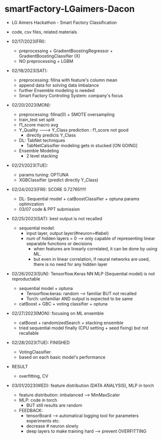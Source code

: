 # smartFactory-LGaimers-Dacon

* LG Aimers Hackathon - Smart Factory Classification 
* code, csv files, related materials 

* 02/17/2023(FRI): 
  * preprocessing + GradientBoostingRegressor + GradientBoostingClassifier (X)
  * NO preprocessing + LGBM 
* 02/18/2023(SAT): 
  * preprocessing: fillna with feature's column mean 
  * append data for solving data imbalance 
  * further Ensemble modeling is needed 
  * Smart Factory Controling System: company's focus 
  
* 02/20/2023(MON):
  * preprocessing: fillna(0) + SMOTE oversampling  
  * train_test set split
  * f1_score macro avg 
  * Y_Quality ---> Y_Class prediction : f1_score not good 
    * directly predicts Y_Class
  * DL: TabNet techniques 
    * TabNetCalssifier modeling gets in stucked [ON GOING]
  - Ensemble Modeling 
    - 2 level stacking 

- 02/21/2023(TUE): 
  - params tuning: OPTUNA 
  - XGBClassifier (predict directly Y_Class)
  
- 02/24/2023(FRI): SCORE 0.72765!!!!!
  - DL: Sequential model + catBoostClassifier + optuna params optimization  
  - 03/07 code & PPT submission  
  
- 02/25/2023(SAT): best output is not recalled 
  - sequential model: 
    - input layer, output layer(#neuron=#label)
    - num of hidden layers = 0 --> only capable of representing linear separable functions or decisions
      - when features are linearly correlated, it can be done by using ML.
      - but even in linear correlation, if neural networks are used, there is no need for any hidden layer   
      
- 02/26/2023(SUN): Tensorflow.Keras NN MLP (Sequential model) is not reproductable 
  - sequential model + optuna
    - Tensorflow.keras: random --> familiar BUT not recalled
    - Torch: unfamiliar AND output is expected to be same 
  - catBoost + GBC + voting classifier + optuna
  
- 02/27/2023(MON): focusing on ML ensemble
  - catBoost + randomizedSearch + stacking ensemble 
  - tried sequential model finally (CPU setting + seed fixing) but not recallable
- 02/28/2023(TUE): FINISHED
  - VotingClassifier 
  - based on each basic model's performance    
- RESULT
  - overfitting, CV
  
- 03/01/2023(WED): feature distribution (DATA ANALYSIS), MLP in torch 
  - feature distribution: imbalanced --> MinMaxScaler 
  - MLP: code in torch 
    - BUT still results are random 
  - FEEDBACK: 
    - tensorBoard --> automatical logging tool for parameters experiments etc. 
    - decrease # neuron slowly 
    - deep layers to make training hard --> prevent OVERFITTING 
  
